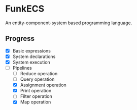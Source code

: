# FunkECS

An entity-component-system based programming language.

## Progress

- [x] Basic expressions
- [x] System declarations
- [x] System execution
- [ ] Pipelines
  - [ ] Reduce operation
  - [ ] Query operation
  - [x] Assignment operation
  - [x] Print operation
  - [ ] Filter operation
  - [x] Map operation
